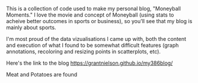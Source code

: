 This is a collection of code used to make my personal blog, "Moneyball Moments." I love the movie and concept of Moneyball (using stats to acheive better outcomes in sports or business), so you'll see that my blog is mainly about sports. 

I'm most proud of the data vizualisations I came up with, both the content and execution of what I found to be somewhat difficult features (graph annotations, recoloring and resizing points in scatterplots, etc). 

Here's the link to the blog https://grantnielson.github.io/my386blog/

Meat and Potatoes are found
